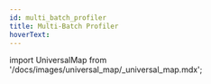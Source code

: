 ```yaml
---
id: multi_batch_profiler
title: Multi-Batch Profiler
hoverText: 
---
```

import UniversalMap from '/docs/images/universal_map/_universal_map.mdx';

<UniversalMap setup='active' connect='active' create='active' validate='active'/>
